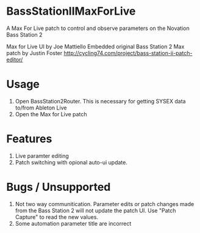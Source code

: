 BassStationIIMaxForLive
=======================

A Max For Live patch to control and observe parameters on the Novation Bass Station 2

Max for Live UI by Joe Mattiello
Embedded original Bass Station 2 Max patch by Justin Foster 
http://cycling74.com/project/bass-station-ii-patch-editor/

# Usage
1. Open BassStation2Router. This is necessary for getting SYSEX data to/from Ableton Live
2. Open the Max for Live patch

# Features
1. Live paramter editing
2. Patch switching with opional auto-ui update.

# Bugs / Unsupported
1. Not two way communitication. Parameter edits or patch changes made from the Bass Station 2 will not update the patch UI. Use "Patch Capture" to read the new values.
2. Some automation parameter title are incorrect